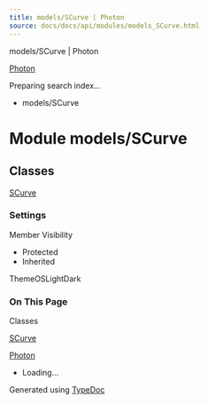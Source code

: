 ```yaml
---
title: models/SCurve | Photon
source: docs/docs/api/modules/models_SCurve.html
---
```


models/SCurve | Photon

[Photon](../index.md)




Preparing search index...

* models/SCurve

# Module models/SCurve

## Classes

[SCurve](../classes/models_SCurve.SCurve.md)

### Settings

Member Visibility

* Protected
* Inherited

ThemeOSLightDark

### On This Page

Classes

[SCurve](#scurve)

[Photon](../index.md)

* Loading...

Generated using [TypeDoc](https://typedoc.org/)
